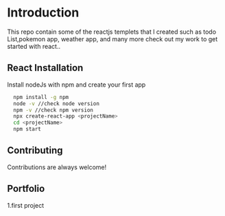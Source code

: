 
# Introduction

This repo contain some of the reactjs templets that I created such as todo List,pokemon app, weather app, and many more check out my work to get started with react..


## React Installation

Install nodeJs with npm and create your first app

```bash
  npm install -g npm
  node -v //check node version
  npm -v //check npm version
  npx create-react-app <projectName>
  cd <projectName>
  npm start
```
    
## Contributing

Contributions are always welcome!




## Portfolio

1.first project

